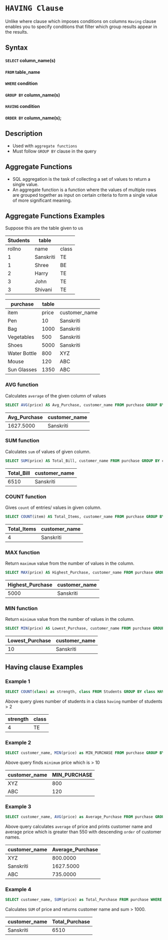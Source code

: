 # `HAVING Clause`

Unlike where clause which imposes conditions on columns `Having` clause enables you to specify conditions that filter which group results appear in the results.

## Syntax

#### `SELECT` column_name(s)
#### `FROM` table_name
#### `WHERE` condition
#### `GROUP BY` column_name(s)
#### `HAVING` condition
#### `ORDER BY` column_name(s);

## Description

- Used with `aggregate functions`
- Must follow `GROUP BY` clause in the query

## Aggregate Functions
 - SQL aggregation is the task of collecting a set of values to return a single value.
 - An aggregate function is a function where the values of multiple rows are grouped together as input on certain criteria to form a single value of more significant meaning.
    
## Aggregate Functions Examples

Suppose this are the table given to us

|Students | table||
|--------|-----------|--------|
| rollno | name      | class |
|      1 | Sanskriti | TE    |
|      1 | Shree     | BE    |
|      2 | Harry     | TE    |
|      3 | John      | TE    |
|      3 | Shivani   | TE    |


|purchase | table||
|------------|-------|---------------|
| item       | price | customer_name |
| Pen          |    10 | Sanskriti     |
| Bag          |  1000 | Sanskriti     |
| Vegetables   |   500 | Sanskriti     |
| Shoes        |  5000 | Sanskriti     |
| Water Bottle |   800 | XYZ           |
| Mouse        |   120 | ABC           |
| Sun Glasses  |  1350 | ABC           |


### AVG function 
  
  Calculates `average` of the given column of values

```sql
SELECT AVG(price) AS Avg_Purchase, customer_name FROM purchase GROUP BY customer_name;
```

| Avg_Purchase | customer_name |
|--------------|---------------|
|    1627.5000 | Sanskriti     |

### SUM function
  
   Calculates `sum` of values of given column.

```sql
SELECT SUM(price) AS Total_Bill, customer_name FROM purchase GROUP BY customer_name;
```

| Total_Bill | customer_name |
|------------|---------------|
|       6510 | Sanskriti     |

### COUNT function 

  Gives `count` of entries/ values in given column.

```sql
SELECT COUNT(item) AS Total_Items, customer_name FROM purchase GROUP BY customer_name;
```

| Total_Items | customer_name |
|-------------|---------------|
|           4 | Sanskriti     |

### MAX function

  Return `maximum` value from the number of values in the column.

```sql
SELECT MAX(price) AS Highest_Purchase, customer_name FROM purchase GROUP BY customer_name;
```

| Highest_Purchase | customer_name |
|-----------------|---------------|
|             5000 | Sanskriti     |

### MIN function
  
   Return `minimum` value from the number of values in the column.

```sql
SELECT MIN(price) AS Lowest_Purchase, customer_name FROM purchase GROUP BY customer_name;
```
| Lowest_Purchase | customer_name |
|-----------------|---------------|
|              10 | Sanskriti     |


## Having clause Examples

### Example 1

```sql
SELECT COUNT(class) as strength, class FROM Students GROUP BY class HAVING COUNT(class) > 2;
```

Above query gives number of students in a class `having` number of students > 2 

| strength | class |
|----------|-------|
|        4 | TE  |

### Example 2

```sql
SELECT customer_name, MIN(price) as MIN_PURCHASE FROM purchase GROUP BY customer_name HAVING MIN(price) > 10;
```
Above query finds `minimum` price which is > 10

| customer_name | MIN_PURCHASE |
|---------------|------------|
| XYZ           |        800 |
| ABC           |        120 |

### Example 3

```sql
SELECT customer_name, AVG(price) as Average_Purchase FROM purchase GROUP BY customer_name HAVING AVG(price) > 550 ORDER BY customer_name DESC;
```
Above query calculates `average` of price and prints customer name and average price which is greater than 550 with descending `order` of customer names.

| customer_name | Average_Purchase |
|---------------|------------------|
| XYZ           |         800.0000 |
| Sanskriti     |        1627.5000 |
| ABC           |         735.0000 |

### Example 4

```sql
SELECT customer_name, SUM(price) as Total_Purchase FROM purchase WHERE customer_name LIKE "S%" GROUP BY customer_name HAVING SUM(price) > 1000;
```
Calculates `SUM` of price and returns customer name and sum > 1000.

| customer_name | Total_Purchase |
|---------------|----------------|
| Sanskriti     |           6510 |


